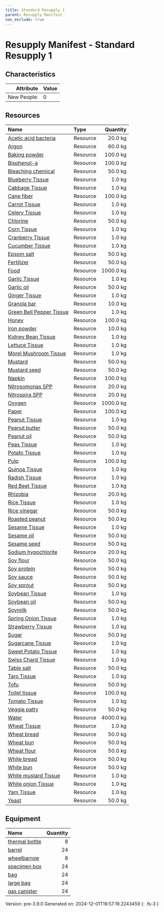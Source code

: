 ```yaml
---
title: Standard Resupply 1
parent: Resupply Manifest
nav_exclude: true
---
```

# Resupply Manifest - Standard Resupply 1

## Characteristics

| Attribute      | Value |
|--------:|:------|
|New People:|0|


## Resources

| Name | Type | Quantity |
|:-----|:-----|-----:|
|[Acetic acid bacteria](../resource/acetic-acid-bacteria.html)|Resource|20.0 kg|
|[Argon](../resource/argon.html)|Resource|60.0 kg|
|[Baking powder](../resource/baking-powder.html)|Resource|100.0 kg|
|[Bisphenol-a](../resource/bisphenol-a.html)|Resource|100.0 kg|
|[Bleaching chemical](../resource/bleaching-chemical.html)|Resource|50.0 kg|
|[Blueberry Tissue](../resource/blueberry-tissue.html)|Resource|1.0 kg|
|[Cabbage Tissue](../resource/cabbage-tissue.html)|Resource|1.0 kg|
|[Cane fiber](../resource/cane-fiber.html)|Resource|100.0 kg|
|[Carrot Tissue](../resource/carrot-tissue.html)|Resource|1.0 kg|
|[Celery Tissue](../resource/celery-tissue.html)|Resource|1.0 kg|
|[Chlorine](../resource/chlorine.html)|Resource|50.0 kg|
|[Corn Tissue](../resource/corn-tissue.html)|Resource|1.0 kg|
|[Cranberry Tissue](../resource/cranberry-tissue.html)|Resource|1.0 kg|
|[Cucumber Tissue](../resource/cucumber-tissue.html)|Resource|1.0 kg|
|[Epsom salt](../resource/epsom-salt.html)|Resource|50.0 kg|
|[Fertilizer](../resource/fertilizer.html)|Resource|50.0 kg|
|[Food](../resource/food.html)|Resource|1000.0 kg|
|[Garlic Tissue](../resource/garlic-tissue.html)|Resource|1.0 kg|
|[Garlic oil](../resource/garlic-oil.html)|Resource|50.0 kg|
|[Ginger Tissue](../resource/ginger-tissue.html)|Resource|1.0 kg|
|[Granola bar](../resource/granola-bar.html)|Resource|10.0 kg|
|[Green Bell Pepper Tissue](../resource/green-bell-pepper-tissue.html)|Resource|1.0 kg|
|[Honey](../resource/honey.html)|Resource|100.0 kg|
|[Iron powder](../resource/iron-powder.html)|Resource|10.0 kg|
|[Kidney Bean Tissue](../resource/kidney-bean-tissue.html)|Resource|1.0 kg|
|[Lettuce Tissue](../resource/lettuce-tissue.html)|Resource|1.0 kg|
|[Morel Mushroom Tissue](../resource/morel-mushroom-tissue.html)|Resource|1.0 kg|
|[Mustard](../resource/mustard.html)|Resource|50.0 kg|
|[Mustard seed](../resource/mustard-seed.html)|Resource|50.0 kg|
|[Napkin](../resource/napkin.html)|Resource|100.0 kg|
|[Nitrosomonas SPP](../resource/nitrosomonas-spp.html)|Resource|20.0 kg|
|[Nitrospira SPP](../resource/nitrospira-spp.html)|Resource|20.0 kg|
|[Oxygen](../resource/oxygen.html)|Resource|1000.0 kg|
|[Paper](../resource/paper.html)|Resource|100.0 kg|
|[Peanut Tissue](../resource/peanut-tissue.html)|Resource|1.0 kg|
|[Peanut butter](../resource/peanut-butter.html)|Resource|50.0 kg|
|[Peanut oil](../resource/peanut-oil.html)|Resource|50.0 kg|
|[Peas Tissue](../resource/peas-tissue.html)|Resource|1.0 kg|
|[Potato Tissue](../resource/potato-tissue.html)|Resource|1.0 kg|
|[Pulp](../resource/pulp.html)|Resource|100.0 kg|
|[Quinoa Tissue](../resource/quinoa-tissue.html)|Resource|1.0 kg|
|[Radish Tissue](../resource/radish-tissue.html)|Resource|1.0 kg|
|[Red Beet Tissue](../resource/red-beet-tissue.html)|Resource|1.0 kg|
|[Rhizobia](../resource/rhizobia.html)|Resource|20.0 kg|
|[Rice Tissue](../resource/rice-tissue.html)|Resource|1.0 kg|
|[Rice vinegar](../resource/rice-vinegar.html)|Resource|50.0 kg|
|[Roasted peanut](../resource/roasted-peanut.html)|Resource|50.0 kg|
|[Sesame Tissue](../resource/sesame-tissue.html)|Resource|1.0 kg|
|[Sesame oil](../resource/sesame-oil.html)|Resource|50.0 kg|
|[Sesame seed](../resource/sesame-seed.html)|Resource|50.0 kg|
|[Sodium hypochlorite](../resource/sodium-hypochlorite.html)|Resource|20.0 kg|
|[Soy flour](../resource/soy-flour.html)|Resource|50.0 kg|
|[Soy protein](../resource/soy-protein.html)|Resource|50.0 kg|
|[Soy sauce](../resource/soy-sauce.html)|Resource|50.0 kg|
|[Soy sprout](../resource/soy-sprout.html)|Resource|50.0 kg|
|[Soybean Tissue](../resource/soybean-tissue.html)|Resource|1.0 kg|
|[Soybean oil](../resource/soybean-oil.html)|Resource|50.0 kg|
|[Soymilk](../resource/soymilk.html)|Resource|50.0 kg|
|[Spring Onion Tissue](../resource/spring-onion-tissue.html)|Resource|1.0 kg|
|[Strawberry Tissue](../resource/strawberry-tissue.html)|Resource|1.0 kg|
|[Sugar](../resource/sugar.html)|Resource|50.0 kg|
|[Sugarcane Tissue](../resource/sugarcane-tissue.html)|Resource|1.0 kg|
|[Sweet Potato Tissue](../resource/sweet-potato-tissue.html)|Resource|1.0 kg|
|[Swiss Chard Tissue](../resource/swiss-chard-tissue.html)|Resource|1.0 kg|
|[Table salt](../resource/table-salt.html)|Resource|50.0 kg|
|[Taro Tissue](../resource/taro-tissue.html)|Resource|1.0 kg|
|[Tofu](../resource/tofu.html)|Resource|50.0 kg|
|[Toilet tissue](../resource/toilet-tissue.html)|Resource|100.0 kg|
|[Tomato Tissue](../resource/tomato-tissue.html)|Resource|1.0 kg|
|[Veggie patty](../resource/veggie-patty.html)|Resource|50.0 kg|
|[Water](../resource/water.html)|Resource|4000.0 kg|
|[Wheat Tissue](../resource/wheat-tissue.html)|Resource|1.0 kg|
|[Wheat bread](../resource/wheat-bread.html)|Resource|50.0 kg|
|[Wheat bun](../resource/wheat-bun.html)|Resource|50.0 kg|
|[Wheat flour](../resource/wheat-flour.html)|Resource|50.0 kg|
|[White bread](../resource/white-bread.html)|Resource|50.0 kg|
|[White bun](../resource/white-bun.html)|Resource|50.0 kg|
|[White mustard Tissue](../resource/white-mustard-tissue.html)|Resource|1.0 kg|
|[White onion Tissue](../resource/white-onion-tissue.html)|Resource|1.0 kg|
|[Yam Tissue](../resource/yam-tissue.html)|Resource|1.0 kg|
|[Yeast](../resource/yeast.html)|Resource|50.0 kg|

## Equipment

| Name | Quantity |
|:-----|-----:|
|[thermal bottle](../null/thermal-bottle.html)|8|
|[barrel](../null/barrel.html)|24|
|[wheelbarrow](../null/wheelbarrow.html)|8|
|[specimen box](../null/specimen-box.html)|24|
|[bag](../null/bag.html)|24|
|[large bag](../null/large-bag.html)|24|
|[gas canister](../null/gas-canister.html)|24|

   

    
Version: pre-3.9.0 Generated on: 2024-12-01T19:57:19.2243459
{: .fs-3 }